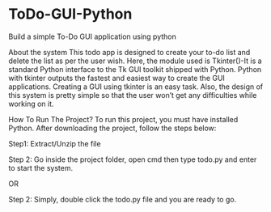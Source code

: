 # ToDo-GUI-Python
Build a simple To-Do GUI application using python

About the system
This todo app is designed to create your to-do list and delete the list as per the user wish. Here, the module used is Tkinter()-It is a standard Python interface to the Tk GUI toolkit shipped with Python. Python with tkinter outputs the fastest and easiest way to create the GUI applications. Creating a GUI using tkinter is an easy task. Also, the design of this system is pretty simple so that the user won’t get any difficulties while working on it.

How To Run The Project?
To run this project, you must have installed Python. After downloading the project, follow the steps below:

Step1: Extract/Unzip the file

Step 2: Go inside the project folder, open cmd then type todo.py and enter to start the system.

OR

Step 2: Simply, double click the todo.py file and you are ready to go.
